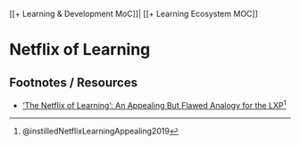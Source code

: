
[[+ Learning & Development MoC]]| [[+ Learning Ecosystem MOC]]
# Netflix of Learning


## Footnotes / Resources

- [‘The Netflix of Learning’: An Appealing But Flawed Analogy for the LXP](‘https://www.instilled.com/blog/learning-experience/netflix-of-learning-lxp-analogy/)[^@instilledNetflixLearningAppealing2019]


[^@instilledNetflixLearningAppealing2019]: @instilledNetflixLearningAppealing2019